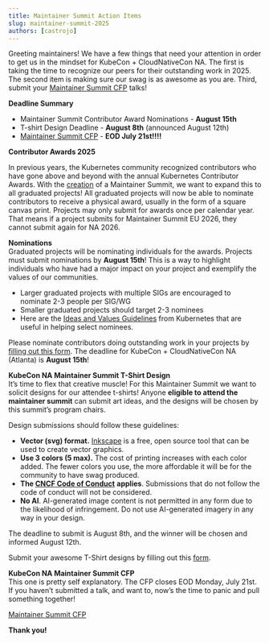 ```yaml
---
title: Maintainer Summit Action Items
slug: maintainer-summit-2025
authors: [castrojo]
---
```


Greeting maintainers\! We have a few things that need your attention in order to
get us in the mindset for KubeCon \+ CloudNativeCon NA. The first is taking the
time to recognize our peers for their outstanding work in 2025\. The second item
is making sure our swag is as awesome as you are. Third, submit your
[Maintainer Summit CFP](https://events.linuxfoundation.org/kubecon-cloudnativecon-north-america/features-add-ons/maintainer-summit/#call-for-proposals)
talks\!

**Deadline Summary**

- Maintainer Summit Contributor Award Nominations \- **August 15th**
- T-shirt Design Deadline \- **August 8th** (announced August 12th)
- [Maintainer Summit CFP](https://events.linuxfoundation.org/kubecon-cloudnativecon-north-america/features-add-ons/maintainer-summit/#call-for-proposals)
  \- **EOD July 21st\!\!\!\!**

**Contributor Awards 2025**

In previous years, the Kubernetes community recognized contributors who have
gone above and beyond with the annual Kubernetes Contributor Awards. With the
[creation](https://events.linuxfoundation.org/kubecon-cloudnativecon-europe/features-add-ons/maintainer-summit/#faqs)
of a Maintainer Summit, we want to expand this to all graduated projects\! All
graduated projects will now be able to nominate contributors to receive a
physical award, usually in the form of a square canvas print. Projects may only
submit for awards once per calendar year. That means if a project submits for
Maintainer Summit EU 2026, they cannot submit again for NA 2026\.

**Nominations**  
Graduated projects will be nominating individuals for the awards. Projects must
submit nominations by **August 15th**\! This is a way to highlight individuals
who have had a major impact on your project and exemplify the values of our
communities.

- Larger graduated projects with multiple SIGs are encouraged to nominate 2-3
  people per SIG/WG
- Smaller graduated projects should target 2-3 nominees
- Here are the
  [Ideas and Values Guidelines](https://github.com/kubernetes/community/blob/master/events/awards/playbook.md#ideals-and-values)
  from Kubernetes that are useful in helping select nominees.

Please nominate contributors doing outstanding work in your projects by
[filling out this form](https://forms.gle/eYKezEWhvecLVQEKA). The deadline for
KubeCon \+ CloudNativeCon NA (Atlanta) is **August 15th**\!

**KubeCon NA Maintainer Summit T-Shirt Design**  
It’s time to flex that creative muscle\! For this Maintainer Summit we want to
solicit designs for our attendee t-shirts\! Anyone **eligible to attend the
maintainer summit** can submit art ideas, and the designs will be chosen by this
summit’s program chairs.

Design submissions should follow these guidelines:

- **Vector (svg) format.** [Inkscape](https://inkscape.org/) is a free, open
  source tool that can be used to create vector graphics.
- **Use 3 colors (5 max).** The cost of printing increases with each color
  added. The fewer colors you use, the more affordable it will be for the
  community to have swag produced.
- **The
  [CNCF Code of Conduct](https://github.com/cncf/foundation/blob/main/code-of-conduct.md)**
  **applies**. Submissions that do not follow the code of conduct will not be
  considered.
- **No AI**. AI-generated image content is not permitted in any form due to the
  likelihood of infringement. Do not use AI-generated imagery in any way in your
  design.

The deadline to submit is August 8th, and the winner will be chosen and informed
August 12th.

Submit your awesome T-Shirt designs by filling out this
[form](https://forms.gle/xhqraWy1wcwewv9R6).

**KubeCon NA Maintainer Summit CFP**  
This one is pretty self explanatory. The CFP closes EOD Monday, July 21st. If
you haven’t submitted a talk, and want to, now’s the time to panic and pull
something together\!

[Maintainer Summit CFP](https://events.linuxfoundation.org/kubecon-cloudnativecon-north-america/features-add-ons/maintainer-summit/#call-for-proposals)

**Thank you\!**
